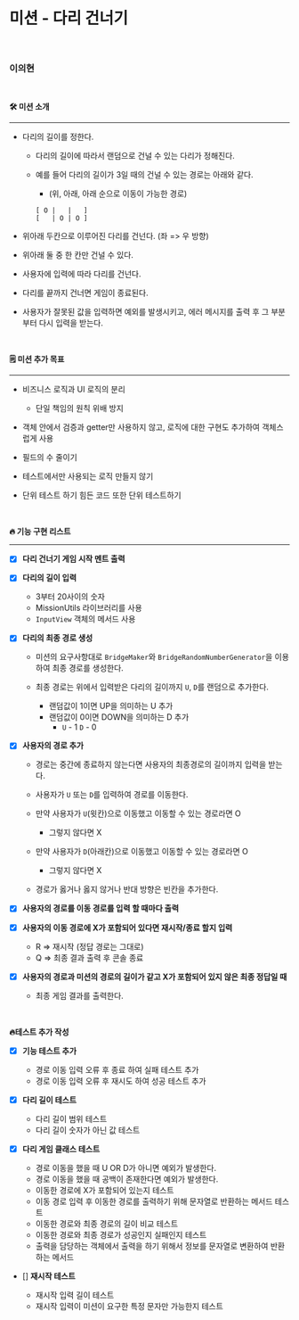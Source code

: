 # **미션 - 다리 건너기**

<br/>

### 이의현

<br/>

**🛠 미션 소개**

---

- 다리의 길이를 정한다.

  - 다리의 길이에 따라서 랜덤으로 건널 수 있는 다리가 정해진다.
  - 예를 들어 다리의 길이가 3일 때의 건널 수 있는 경로는 아래와 같다.<br/>

    - (위, 아래, 아래 순으로 이동이 가능한 경로)

    ```
    [ O |   |   ]
    [   | O | O ]
    ```

- 위아래 두칸으로 이루어진 다리를 건넌다. (좌 => 우 방향)
- 위아래 둘 중 한 칸만 건널 수 있다.
- 사용자에 입력에 따라 다리를 건넌다.
- 다리를 끝까지 건너면 게임이 종료된다.
- 사용자가 잘못된 값을 입력하면 예외를 발생시키고, 에러 메시지를 출력 후 그 부분부터 다시 입력을 받는다.

<br/>

**🗒 미션 추가 목표**

---

- 비즈니스 로직과 UI 로직의 분리

  - 단일 책임의 원칙 위배 방지

- 객체 안에서 검증과 getter만 사용하지 않고, 로직에 대한 구현도 추가하여 객체스럽게 사용
- 필드의 수 줄이기
- 테스트에서만 사용되는 로직 만들지 않기
- 단위 테스트 하기 힘든 코드 또한 단위 테스트하기

<br/>

**🔥 기능 구현 리스트**

---

- [x] **다리 건너기 게임 시작 멘트 출력**

- [x] **다리의 길이 입력**

  - 3부터 20사이의 숫자
  - MissionUtils 라이브러리를 사용
  - `InputView` 객체의 메서드 사용

- [x] **다리의 최종 경로 생성**

  - 미션의 요구사항대로 `BridgeMaker`와 `BridgeRandomNumberGenerator`을 이용하여 최종 경로를 생성한다.
  - 최종 경로는 위에서 입력받은 다리의 길이까지 `U`, `D`를 랜덤으로 추가한다.

    - 랜덤값이 1이면 UP을 의미하는 U 추가
    - 랜덤값이 0이면 DOWN을 의미하는 D 추가
      - `U` - 1 `D` - 0

- [x] **사용자의 경로 추가**

  - 경로는 중간에 종료하지 않는다면 사용자의 최종경로의 길이까지 입력을 받는다.
  - 사용자가 `U` 또는 `D`를 입력하여 경로를 이동한다.
  - 만약 사용자가 `U`(윗칸)으로 이동했고 이동할 수 있는 경로라면 O

    - 그렇지 않다면 X

  - 만약 사용자가 `D`(아래칸)으로 이동했고 이동할 수 있는 경로라면 O

    - 그렇지 않다면 X

  - 경로가 옳거나 옳지 않거나 반대 방향은 빈칸을 추가한다.

- [x] **사용자의 경로를 이동 경로를 입력 할 때마다 출력**

- [x] **사용자의 이동 경로에 X가 포함되어 있다면 재시작/종료 할지 입력**

  - R => 재시작 (정답 경로는 그대로)
  - Q => 최종 결과 출력 후 콘솔 종료

- [x] **사용자의 경로과 미션의 경로의 길이가 같고 X가 포함되어 있지 않은 최종 정답일 때**

  - 최종 게임 결과를 출력한다.

<br/>

**🔥테스트 추가 작성**

- [x] **기능 테스트 추가**

  - 경로 이동 입력 오류 후 종료 하여 실패 테스트 추가
  - 경로 이동 입력 오류 후 재시도 하여 성공 테스트 추가

- [x] **다리 길이 테스트**

  - 다리 길이 범위 테스트
  - 다리 길이 숫자가 아닌 값 테스트

- [x] **다리 게임 클래스 테스트**

  - 경로 이동을 했을 때 U OR D가 아니면 예외가 발생한다.
  - 경로 이동을 했을 때 공백이 존재한다면 예외가 발생한다.
  - 이동한 경로에 X가 포함되어 있는지 테스트
  - 이동 경로 입력 후 이동한 경로를 출력하기 위해 문자열로 반환하는 메서드 테스트
  - 이동한 경로와 최종 경로의 길이 비교 테스트
  - 이동한 경로와 최종 경로가 성공인지 실패인지 테스트
  - 출력을 담당하는 객체에서 출력을 하기 위해서 정보를 문자열로 변환하여 반환하는 메서드

- [] **재시작 테스트**

  - 재시작 입력 길이 테스트
  - 재시작 입력이 미션이 요구한 특정 문자만 가능한지 테스트
